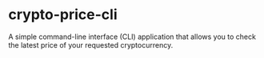 # crypto-price-cli
A simple command-line interface (CLI) application that allows you to check the latest price of your requested cryptocurrency.
